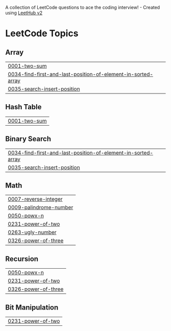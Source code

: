 A collection of LeetCode questions to ace the coding interview! - Created using [LeetHub v2](https://github.com/arunbhardwaj/LeetHub-2.0)
<!---LeetCode Topics Start-->
# LeetCode Topics
## Array
|  |
| ------- |
| [0001-two-sum](https://github.com/krishnasharma8/leetcode/tree/master/0001-two-sum) |
| [0034-find-first-and-last-position-of-element-in-sorted-array](https://github.com/krishnasharma8/leetcode/tree/master/0034-find-first-and-last-position-of-element-in-sorted-array) |
| [0035-search-insert-position](https://github.com/krishnasharma8/leetcode/tree/master/0035-search-insert-position) |
## Hash Table
|  |
| ------- |
| [0001-two-sum](https://github.com/krishnasharma8/leetcode/tree/master/0001-two-sum) |
## Binary Search
|  |
| ------- |
| [0034-find-first-and-last-position-of-element-in-sorted-array](https://github.com/krishnasharma8/leetcode/tree/master/0034-find-first-and-last-position-of-element-in-sorted-array) |
| [0035-search-insert-position](https://github.com/krishnasharma8/leetcode/tree/master/0035-search-insert-position) |
## Math
|  |
| ------- |
| [0007-reverse-integer](https://github.com/krishnasharma8/leetcode/tree/master/0007-reverse-integer) |
| [0009-palindrome-number](https://github.com/krishnasharma8/leetcode/tree/master/0009-palindrome-number) |
| [0050-powx-n](https://github.com/krishnasharma8/leetcode/tree/master/0050-powx-n) |
| [0231-power-of-two](https://github.com/krishnasharma8/leetcode/tree/master/0231-power-of-two) |
| [0263-ugly-number](https://github.com/krishnasharma8/leetcode/tree/master/0263-ugly-number) |
| [0326-power-of-three](https://github.com/krishnasharma8/leetcode/tree/master/0326-power-of-three) |
## Recursion
|  |
| ------- |
| [0050-powx-n](https://github.com/krishnasharma8/leetcode/tree/master/0050-powx-n) |
| [0231-power-of-two](https://github.com/krishnasharma8/leetcode/tree/master/0231-power-of-two) |
| [0326-power-of-three](https://github.com/krishnasharma8/leetcode/tree/master/0326-power-of-three) |
## Bit Manipulation
|  |
| ------- |
| [0231-power-of-two](https://github.com/krishnasharma8/leetcode/tree/master/0231-power-of-two) |
<!---LeetCode Topics End-->